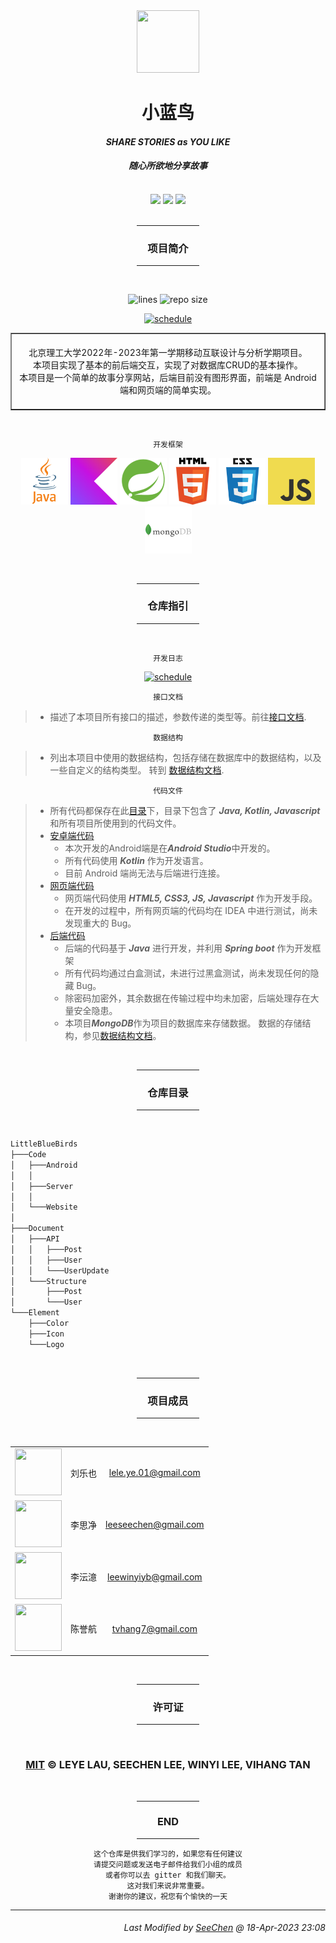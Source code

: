 <div align="center">
<img src = "https://raw.githubusercontent.com/Mobile-Internet-BIT-20/TermProject/main/Element/Logo/loading.png" width = "100px" height = "100px"/>

# **小蓝鸟**

#### ***SHARE STORIES as YOU LIKE***
#### ***随心所欲地分享故事***

<br/>
<a href="https://github.com/Mobile-Internet-BIT-20/Little-Blue-Birds-MobileInternet/blob/main/LICENSE">
<img src="https://img.shields.io/github/license/Mobile-Internet-BIT-20/Little-Blue-Birds-MobileInternet?color=1AA260&label=LICENSE"/></a>
<a href="https://gitter.im/Mobile-Internet-BIT-20/TermProject" target="_blank"><img src = "https://img.shields.io/badge/CHAT-GITTER-FF5CF7?style=flat&logo=gitter"/></a>
<a href="https://github.com/Mobile-Internet-BIT-20/Little-Blue-Birds-MobileInternet/blob/main/README-zh.md"><img src = https://img.shields.io/badge/-English-gray?style=social&logo=googletranslate /></a>
<br/><br/>


<hr width="20%"/>

### **项目简介**
<hr width="20%"/><br/>

![lines](https://img.shields.io/tokei/lines/github/Mobile-Internet-BIT-20/Little-Blue-Birds-MobileInternet?style=flat&label=Lines&color=gray)
![repo size](https://img.shields.io/github/repo-size/Mobile-Internet-BIT-20/Little-Blue-Birds-MobileInternet?style=flat&label=Size&color=gray)

[![schedule](https://img.shields.io/badge/-开发日志-5D5D5D?style=flat&logo=googlecalendar)](https://github.com/Mobile-Internet-BIT-20/Little-Blue-Birds-MobileInternet/blob/main/Schedule.md)

<table border = 1>
    <tr align = "center">
        <td></br>
            北京理工大学2022年-2023年第一学期移动互联设计与分析学期项目。</br>
            本项目实现了基本的前后端交互，实现了对数据库CRUD的基本操作。</br>
            本项目是一个简单的故事分享网站，后端目前没有图形界面，前端是 Android 端和网页端的简单实现。</br>
        </br></td>
    </tr>
</table>

<br/>

`开发框架`

<kbd><img src="https://raw.githubusercontent.com/github/explore/5b3600551e122a3277c2c5368af2ad5725ffa9a1/topics/java/java.png" width="75" height="75"/></kbd>
<kbd><img src="https://raw.githubusercontent.com/github/explore/4479d2a2c854198cb00160f8593519c14dc3b905/topics/kotlin/kotlin.png" width="75" height="75"/></kbd>
<kbd><img src="https://raw.githubusercontent.com/github/explore/80688e429a7d4ef2fca1e82350fe8e3517d3494d/topics/spring-boot/spring-boot.png" width="75" height="75"/></kbd>
<kbd><img src="https://raw.githubusercontent.com/github/explore/80688e429a7d4ef2fca1e82350fe8e3517d3494d/topics/html/html.png" width="75" height="75"/></kbd>
<kbd><img src="https://raw.githubusercontent.com/github/explore/80688e429a7d4ef2fca1e82350fe8e3517d3494d/topics/css/css.png" width="75" height="75"/></kbd>
<kbd><img src="https://raw.githubusercontent.com/github/explore/80688e429a7d4ef2fca1e82350fe8e3517d3494d/topics/javascript/javascript.png" width="75" height="75"/></kbd>
<kbd><img src="https://raw.githubusercontent.com/github/explore/80688e429a7d4ef2fca1e82350fe8e3517d3494d/topics/mongodb/mongodb.png" width="75" height="75"/></kbd>

<br/>
<hr width="20%"/>

### **仓库指引**
<hr width="20%"/><br/>

`开发日志`

[![schedule](https://img.shields.io/badge/-开发日志-5D5D5D?style=flat&logo=googlecalendar)](https://github.com/Mobile-Internet-BIT-20/Little-Blue-Birds-MobileInternet/blob/main/Schedule.md)

`接口文档`

<div align="left">

> - 描述了本项目所有接口的描述，参数传递的类型等。前往[接口文档](https://github.com/Mobile-Internet-BIT-20/Little-Blue-Birds-MobileInternet/tree/main/Document/API).

</div>

`数据结构`

<div align="left">

> - 列出本项目中使用的数据结构，包括存储在数据库中的数据结构，以及一些自定义的结构类型。 转到 [数据结构文档](https://github.com/Mobile-Internet-BIT-20/Little-Blue-Birds-MobileInternet/tree/main/Document/Structure).

</div>

`代码文件`

<div align="left">

> - 所有代码都保存在此[目录](https://github.com/Mobile-Internet-BIT-20/Little-Blue-Birds-MobileInternet/tree/main/Code)下，目录下包含了 ***Java, Kotlin, Javascript*** 和所有项目所使用到的代码文件。
> - [安卓端代码](https://github.com/Mobile-Internet-BIT-20/Little-Blue-Birds-MobileInternet/tree/main/Code/Android)
>   - 本次开发的Android端是在***Android Studio***中开发的。
>   - 所有代码使用 ***Kotlin*** 作为开发语言。
>   - 目前 Android 端尚无法与后端进行连接。
> - [网页端代码](https://github.com/Mobile-Internet-BIT-20/Little-Blue-Birds-MobileInternet/tree/main/Code/Website)
>   - 网页端代码使用 ***HTML5, CSS3, JS, Javascript*** 作为开发手段。
>   - 在开发的过程中，所有网页端的代码均在 IDEA 中进行测试，尚未发现重大的 Bug。
> - [后端代码](https://github.com/Mobile-Internet-BIT-20/Little-Blue-Birds-MobileInternet/tree/main/Code/Server)
>   - 后端的代码基于 ***Java*** 进行开发，并利用 ***Spring boot*** 作为开发框架
>   - 所有代码均通过白盒测试，未进行过黑盒测试，尚未发现任何的隐藏 Bug。
>   - 除密码加密外，其余数据在传输过程中均未加密，后端处理存在大量安全隐患。
>   - 本项目***MongoDB***作为项目的数据库来存储数据。 数据的存储结构，参见[数据结构文档](https://github.com/Mobile-Internet-BIT-20/Little-Blue-Birds-MobileInternet/tree/main/Document/Structure)。

</div>

<br/>
<hr width="20%"/>

### **仓库目录**
<hr width="20%"/><br/>

<div align = "left">

``` txt
LittleBlueBirds
├───Code
│   ├───Android
│   │   
│   ├───Server
│   │
│   └───Website
│
├───Document
│   ├───API
│   │   ├───Post
│   │   ├───User
│   │   └───UserUpdate
│   └───Structure
│       ├───Post
│       └───User
└───Element
    ├───Color
    ├───Icon
    └───Logo
```
</div>

<br/>
<hr width="20%"/>

### **项目成员**
<hr width="20%"/><br/>

<table>
    <tr align = "center">
        <td><a href="https://github.com/Leosta0807"><kbd><img src="https://avatars.githubusercontent.com/u/93914414?v=4" width="75" height="75"/></kbd></a></td>
        <td>刘乐也</td>
        <td><a href="mailto:lele.ye.01@gmail.com">lele.ye.01@gmail.com</a></td>
    </tr>
    <tr align = "center">
        <td><a href="https://github.com/SeeChen/"><kbd><img src="https://avatars.githubusercontent.com/u/39422761?v=4" width="75" height="75"/></kbd></a></td>
        <td>李思净</td>
        <td><a href="mailto:leeseechen@gmail.com">leeseechen@gmail.com</a></td>
    </tr>
    <tr align = "center">
        <td><a href="https://github.com/CloudWY45/"><kbd><img src="https://avatars.githubusercontent.com/u/95856719?v=4" width="75" height="75"/></kbd></a></td>
        <td>李沄澺</td>
        <td><a href="mailto:leewinyiyb@gmail.com">leewinyiyb@gmail.com</a></td>
    </tr>
    <tr align = "center">
        <td><a href="https://github.com/tanvihang"><kbd><img src="https://avatars.githubusercontent.com/u/59675739?v=4" width="75" height="75"/></kbd></a></td>
        <td>陈誉航</td>
        <td><a href="mailto:tvhang7@gmail.com">tvhang7@gmail.com</a></td>
    </tr>
</table>

<br/>

<hr width="20%"/>

### **许可证**
<hr width="20%"/><br/>

### [MIT](https://github.com/Mobile-Internet-BIT-20/Little-Blue-Birds-MobileInternet/blob/main/LICENSE) &copy; LEYE LAU, SEECHEN LEE, WINYI LEE, VIHANG TAN

<br/>
<hr width="20%"/>

### **END**
<hr width="20%"/>

```
这个仓库是供我们学习的，如果您有任何建议
请提交问题或发送电子邮件给我们小组的成员
或者你可以去 gitter 和我们聊天。
这对我们来说非常重要。
谢谢你的建议，祝您有个愉快的一天
```

</div>

---
<div align="right">

###### *Last Modified by [SeeChen](https://github.com/SeeChen/) @ 18-Apr-2023 23:08*
</div>